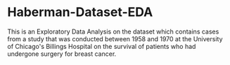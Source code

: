 # Haberman-Dataset-EDA
This is an Exploratory Data Analysis on the dataset which contains cases from a study that was conducted between 1958 and 1970 at the University of Chicago's Billings Hospital on the survival of patients who had undergone surgery for breast cancer.
